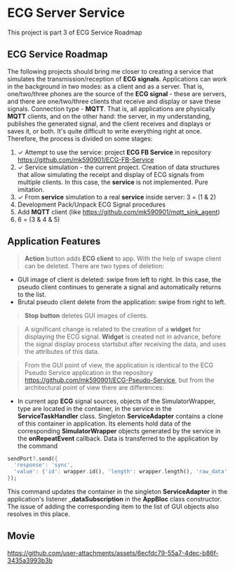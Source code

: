 # ECG Server Service

This project is part 3 of ECG Service Roadmap

## ECG Service Roadmap

The following projects should bring me closer to creating a service that simulates the transmission/reception of __ECG signals__. Applications can work in the background in two modes: as a client and as a server. That is, one/two/three phones are the source of the __ECG signal__ - these are servers, and there are one/two/three clients that receive and display or save these signals.
Connection type - __MQTT__. That is, all applications are physically __MQTT__ clients, and on the other hand: the server, in my understanding, publishes the generated signal, and the client receives and displays or saves it, or both.
It's quite difficult to write everything right at once. Therefore, the process is divided on some stages:
1. ✓ Attempt to use the service: project __ECG FB Service__ in repository https://github.com/mk590901/ECG-FB-Service
2. ✓ Service simulation - the current project. Creation of data structures that allow simulating the receipt and display of ECG signals from multiple clients. In this case, the __service__ is not implemented. Pure imitation.
3. ✓ From __service__ simulation to a real __service__ inside server: 3 = (1 & 2)
4. Development Pack/Unpack ECG Signal procedures
5. Add __MQTT__ client (like https://github.com/mk590901/mqtt_sink_agent)
6. 6 = (3 & 4 & 5)

## Application Features

> __Action__ button adds __ECG client__ to app. With the help of swape client can be deleted. There are two types of deletion:
* GUI image of client is deleted: swipe from left to right. In this case, the pseudo client continues to generate a signal and automatically returns to the list.
* Brutal pseudo client delete from the application: swipe from right to left.
>__Stop button__ deletes GUI images of clients.

> A significant change is related to the creation of a __widget__ for displaying the ECG signal. __Widget__ is created not in advance, before the signal display process startsbut after receiving the data, and uses the attributes of this data.

> From the GUI point of view, the application is identical to the ECG Pseudo Service application in the repository https://github.com/mk590901/ECG-Pseudo-Service, but from the architectural point of view there are differences:

* In current app __ECG__ signal sources, objects of the SimulatorWrapper, type are located in the container, in the service in the __ServiceTaskHandler__ class. Singleton __ServiceAdapter__ contains a clone of this container in application. Its elements hold data of the corresponding __SimulatorWrapper__ objects generated by the service in the __onRepeatEvent__ callback. Data is transferred to the application by the command

```dart
sendPort?.send({
  'response': 'sync',
  'value': {'id': wrapper.id(), 'length': wrapper.length(), 'raw_data': rawData, }, ,
});
```

This command updates the container in the singleton __ServiceAdapter__ in the application's listener ___dataSubscription__ in the __AppBloc__ class constructor. The issue of adding the corresponding item to the list of GUI objects also resolves in this place.
 
## Movie

https://github.com/user-attachments/assets/6ecfdc79-55a7-4dec-b86f-3435a3993b3b




